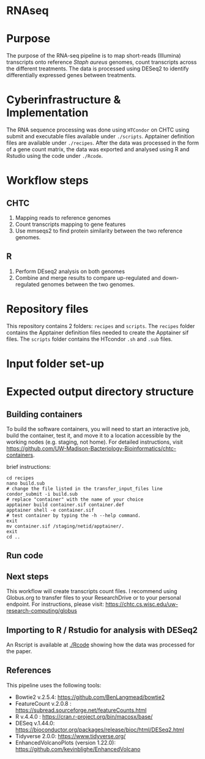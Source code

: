 # RNAseq

# Purpose

The purpose of the RNA-seq pipeline is to map short-reads (Illumina) transcripts onto reference *Staph aureus* genomes, count transcripts across the different treatments. The data is processed using DESeq2 to identify differentially expressed genes between treatments.

# Cyberinfrastructure & Implementation

The RNA sequence processing was done using `HTCondor` on CHTC using submit and executable files available under `./scripts`. Apptainer definition files are available under `./recipes`. After the data was processed in the form of a gene count matrix, the data was exported and analysed using R and Rstudio using the code under `./Rcode`. 

# Workflow steps

## CHTC
1. Mapping reads to reference genomes 
2. Count transcripts mapping to gene features
3. Use mmseqs2 to find protein similarity between the two reference genomes.

## R
1. Perform DEseq2 analysis on both genomes
2. Combine and merge results to compare up-regulated and down-regulated genomes between the two genomes.


# Repository files

This repository contains 2 folders: `recipes` and `scripts`.
The `recipes` folder contains the Apptainer definition files needed to create the Apptainer sif files. 
The `scripts` folder contains the HTcondor `.sh` and `.sub` files.

# Input folder set-up

# Expected output directory structure

##  Building containers

To build the software containers, you will need to start an interactive job, build the container, test it, and move it to a location accessible by the working nodes (e.g. staging, not home).
For detailed instructions, visit https://github.com/UW-Madison-Bacteriology-Bioinformatics/chtc-containers. 

brief instructions:
```
cd recipes
nano build.sub
# change the file listed in the transfer_input_files line
condor_submit -i build.sub
# replace "container" with the name of your choice
apptainer build container.sif container.def
apptainer shell -e container.sif
# test container by typing the -h --help command.
exit
mv container.sif /staging/netid/apptainer/.
exit
cd ..
```

## Run code

## Next steps
This workflow will create transcripts count files. I recommend using Globus.org to transfer files to your ResearchDrive or to your personal endpoint.
For instructions, please visit: https://chtc.cs.wisc.edu/uw-research-computing/globus

## Importing to R / Rstudio for analysis with DESeq2

An Rscript is available at [./Rcode](./RCode) showing how the data was processed for the paper.

## References
This pipeline uses the following tools:

- Bowtie2 v.2.5.4: https://github.com/BenLangmead/bowtie2
- FeatureCount v.2.0.8 : https://subread.sourceforge.net/featureCounts.html
- R v.4.4.0 : https://cran.r-project.org/bin/macosx/base/
- DESeq v.1.44.0: https://bioconductor.org/packages/release/bioc/html/DESeq2.html
- Tidyverse 2.0.0: https://www.tidyverse.org/
- EnhancedVolcanoPlots (version 1.22.0): https://github.com/kevinblighe/EnhancedVolcano






